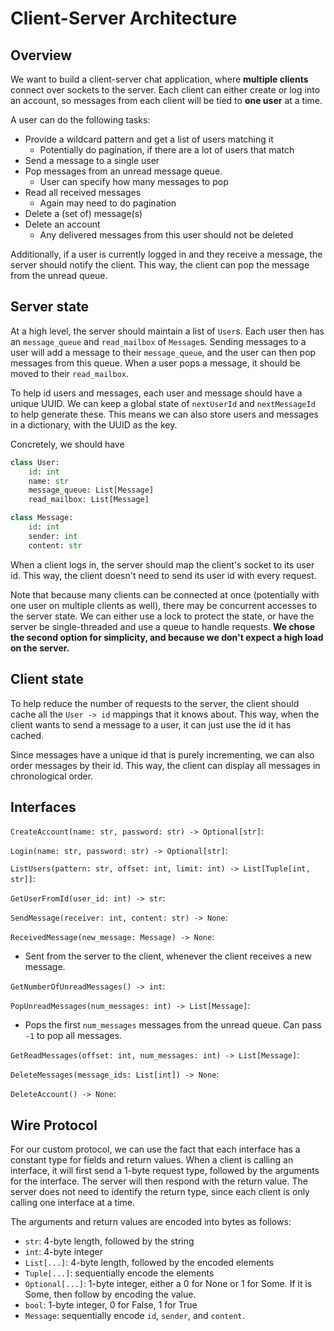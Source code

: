 # Client-Server Architecture

## Overview

We want to build a client-server chat application, where **multiple clients** connect over sockets to the server. Each client can either create or log into an account, so messages from each client will be tied to **one user** at a time.

A user can do the following tasks:
- Provide a wildcard pattern and get a list of users matching it
  - Potentially do pagination, if there are a lot of users that match
- Send a message to a single user
- Pop messages from an unread message queue.
  - User can specify how many messages to pop
- Read all received messages
  - Again may need to do pagination
- Delete a (set of) message(s)
- Delete an account
  - Any delivered messages from this user should not be deleted

Additionally, if a user is currently logged in and they receive a message, the server should notify the client. This way, the client can pop the message from the unread queue.

## Server state
At a high level, the server should maintain a list of `User`s. Each user then has an `message_queue` and `read_mailbox` of `Message`s. Sending messages to a user will add a message to their `message_queue`, and the user can then pop messages from this queue. When a user pops a message, it should be moved to their `read_mailbox`.

To help id users and messages, each user and message should have a unique UUID. We can keep a global state of `nextUserId` and `nextMessageId` to help generate these. This means we can also store users and messages in a dictionary, with the UUID as the key.

Concretely, we should have
```python
class User:
    id: int
    name: str
    message_queue: List[Message]
    read_mailbox: List[Message]

class Message:
    id: int
    sender: int
    content: str
```

When a client logs in, the server should map the client's socket to its user id. This way, the client doesn't need to send its user id with every request.

Note that because many clients can be connected at once (potentially with one user on multiple clients as well), there may be concurrent accesses to the server state. We can either use a lock to protect the state, or have the server be single-threaded and use a queue to handle requests. **We chose the second option for simplicity, and because we don't expect a high load on the server.**

## Client state

To help reduce the number of requests to the server, the client should cache all the `User -> id` mappings that it knows about. This way, when the client wants to send a message to a user, it can just use the id it has cached. 

Since messages have a unique id that is purely incrementing, we can also order messages by their id. This way, the client can display all messages in chronological order.

## Interfaces

`CreateAccount(name: str, password: str) -> Optional[str]`:

`Login(name: str, password: str) -> Optional[str]`:

`ListUsers(pattern: str, offset: int, limit: int) -> List[Tuple[int, str]]`:

`GetUserFromId(user_id: int) -> str`:

`SendMessage(receiver: int, content: str) -> None`:

`ReceivedMessage(new_message: Message) -> None`:
- Sent from the server to the client, whenever the client receives a new message.

`GetNumberOfUnreadMessages() -> int`:

`PopUnreadMessages(num_messages: int) -> List[Message]`:
- Pops the first `num_messages` messages from the unread queue. Can pass `-1` to pop all messages.

`GetReadMessages(offset: int, num_messages: int) -> List[Message]`:

`DeleteMessages(message_ids: List[int]) -> None`:

`DeleteAccount() -> None`:

## Wire Protocol

For our custom protocol, we can use the fact that each interface has a constant type for fields and return values. When a client is calling an interface, it will first send a 1-byte request type, followed by the arguments for the interface. The server will then respond with the return value. The server does not need to identify the return type, since each client is only calling one interface at a time.

The arguments and return values are encoded into bytes as follows:
- `str`: 4-byte length, followed by the string
- `int`: 4-byte integer
- `List[...]`: 4-byte length, followed by the encoded elements
- `Tuple[...]`: sequentially encode the elements
- `Optional[...]`: 1-byte integer, either a 0 for None or 1 for Some. If it is Some, then follow by encoding the value.
- `bool`: 1-byte integer, 0 for False, 1 for True
- `Message`: sequentially encode `id`, `sender`, and `content`.

